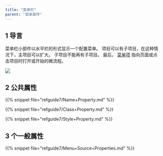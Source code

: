 ```yaml
---
title: "菜单栏"
parent: "菜单部件"
---
```


## 1 导言

菜单栏小部件以水平栏的形式显示一个配置菜单。 项目可以有子项目，在这种情况下，主项目可以扩大。 子项目不能再有子项目。 最后， [菜单项](menu-item) 指向页面或点击项目时打开或开始的微流程。

![](attachments/pages/menu-bar.png)

## 2 公共属性

{{% snippet file="refguide7/Name+Property.md" %}}

{{% snippet file="refguide7/Class+Property.md" %}}

{{% snippet file="refguide7/Style+Property.md" %}}

## 3 个一般属性

{{% snippet file="refguide7/Menu+Source+Properties.md" %}}
